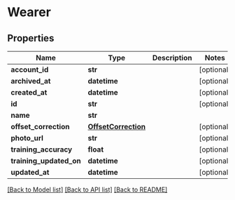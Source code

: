 # Wearer

## Properties
Name | Type | Description | Notes
------------ | ------------- | ------------- | -------------
**account_id** | **str** |  | [optional] 
**archived_at** | **datetime** |  | [optional] 
**created_at** | **datetime** |  | [optional] 
**id** | **str** |  | [optional] 
**name** | **str** |  | 
**offset_correction** | [**OffsetCorrection**](OffsetCorrection.md) |  | [optional] 
**photo_url** | **str** |  | [optional] 
**training_accuracy** | **float** |  | [optional] 
**training_updated_on** | **datetime** |  | [optional] 
**updated_at** | **datetime** |  | [optional] 

[[Back to Model list]](../README.md#documentation-for-models) [[Back to API list]](../README.md#documentation-for-api-endpoints) [[Back to README]](../README.md)


